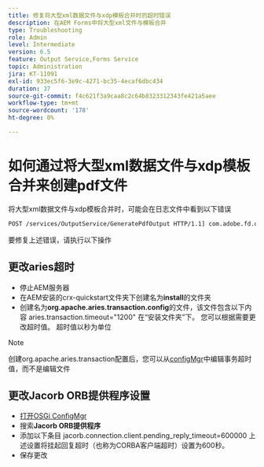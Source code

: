 ```yaml
---
title: 修复将大型xml数据文件与xdp模板合并时的超时错误
description: 在AEM Forms中将大型xml文件与模板合并
type: Troubleshooting
role: Admin
level: Intermediate
version: 6.5
feature: Output Service,Forms Service
topic: Administration
jira: KT-11091
exl-id: 933ec5f6-3e9c-4271-bc35-4ecaf6dbc434
duration: 37
source-git-commit: f4c621f3a9caa8c2c64b8323312343fe421a5aee
workflow-type: tm+mt
source-wordcount: '178'
ht-degree: 0%

---
```


# 如何通过将大型xml数据文件与xdp模板合并来创建pdf文件

将大型xml数据文件与xdp模板合并时，可能会在日志文件中看到以下错误

```txt
POST /services/OutputService/GeneratePdfOutput HTTP/1.1] com.adobe.fd.output.internal.exception.OutputServiceException AEM_OUT_001_003:Unexpected Exception: client timeout reached org.omg.CORBA.TIMEOUT: client timeout reached
```

要修复上述错误，请执行以下操作

## 更改aries超时

* 停止AEM服务器
* 在AEM安装的crx-quickstart文件夹下创建名为&#x200B;**install**&#x200B;的文件夹
* 创建名为&#x200B;**org.apache.aries.transaction.config**的文件，该文件包含以下内容
aries.transaction.timeout=&quot;1200&quot;
在“安装文件夹”下。 您可以根据需要更改超时值。 超时值以秒为单位

>[!NOTE]
> 创建org.apache.aries.transaction配置后，您可以从[configMgr](http://localhost:4502/system/console/configMgr)中编辑事务超时值，而不是编辑文件


## 更改Jacorb ORB提供程序设置

* [打开OSGi ConfigMgr](http://localhost:4502/system/console/configMgr)
* 搜索&#x200B;**Jacorb ORB提供程序**
* 添加以下条目
jacorb.connection.client.pending_reply_timeout=600000
上述设置将挂起回复超时（也称为CORBA客户端超时）设置为600秒。
* 保存更改
